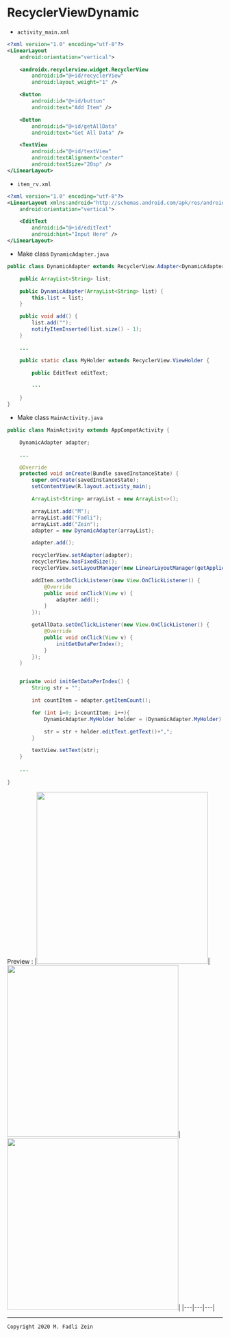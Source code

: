 # RecyclerViewDynamic

* `activity_main.xml`
```xml
<?xml version="1.0" encoding="utf-8"?>
<LinearLayout
    android:orientation="vertical">

    <androidx.recyclerview.widget.RecyclerView
        android:id="@+id/recyclerView"
        android:layout_weight="1" />

    <Button
        android:id="@+id/button"
        android:text="Add Item" />

    <Button
        android:id="@+id/getAllData"
        android:text="Get All Data" />

    <TextView
        android:id="@+id/textView"
        android:textAlignment="center"
        android:textSize="20sp" />
</LinearLayout>
```

* `item_rv.xml`
```xml
<?xml version="1.0" encoding="utf-8"?>
<LinearLayout xmlns:android="http://schemas.android.com/apk/res/android"
    android:orientation="vertical">

    <EditText
        android:id="@+id/editText"
        android:hint="Input Here" />
</LinearLayout>
```

* Make class `DynamicAdapter.java`
```java
public class DynamicAdapter extends RecyclerView.Adapter<DynamicAdapter.MyHolder> {

    public ArrayList<String> list;

    public DynamicAdapter(ArrayList<String> list) {
        this.list = list;
    }

    public void add() {
        list.add("");
        notifyItemInserted(list.size() - 1);
    }

    ...

    public static class MyHolder extends RecyclerView.ViewHolder {

        public EditText editText;

        ...
        
    }
}
```

* Make class `MainActivity.java`
```java
public class MainActivity extends AppCompatActivity {

    DynamicAdapter adapter;

    ...

    @Override
    protected void onCreate(Bundle savedInstanceState) {
        super.onCreate(savedInstanceState);
        setContentView(R.layout.activity_main);

        ArrayList<String> arrayList = new ArrayList<>();

        arrayList.add("M");
        arrayList.add("Fadli");
        arrayList.add("Zein");
        adapter = new DynamicAdapter(arrayList);

        adapter.add();

        recyclerView.setAdapter(adapter);
        recyclerView.hasFixedSize();
        recyclerView.setLayoutManager(new LinearLayoutManager(getApplicationContext()));

        addItem.setOnClickListener(new View.OnClickListener() {
            @Override
            public void onClick(View v) {
                adapter.add();
            }
        });

        getAllData.setOnClickListener(new View.OnClickListener() {
            @Override
            public void onClick(View v) {
                initGetDataPerIndex();
            }
        });
    }


    private void initGetDataPerIndex() {
        String str = "";

        int countItem = adapter.getItemCount();

        for (int i=0; i<countItem; i++){
            DynamicAdapter.MyHolder holder = (DynamicAdapter.MyHolder) recyclerView.findViewHolderForAdapterPosition(i);

            str = str + holder.editText.getText()+",";
        }

        textView.setText(str);
    }
    
    ...
    
}
```

Preview :
|<img src="https://github.com/gzeinnumer/RecyclerViewDynamic/blob/master/preview/example1.jpg" width="400"/>|<img src="https://github.com/gzeinnumer/RecyclerViewDynamic/blob/master/preview/example2.jpg" width="400"/>|<img src="https://github.com/gzeinnumer/RecyclerViewDynamic/blob/master/preview/example3.jpg" width="400"/>|
|---|---|---|

---

```
Copyright 2020 M. Fadli Zein
```